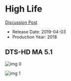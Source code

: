 # High Life

[Discussion Post](https://www.avsforum.com/threads/bass-eq-for-filtered-movies.2995212/post-57943514)

* Release Date: 2019-04-03
* Production Year: 2018

## DTS-HD MA 5.1

![img 0](https://i.imgur.com/lHm0Uva.jpg)

![img 1](https://i.imgur.com/ikrR1zV.jpg)

